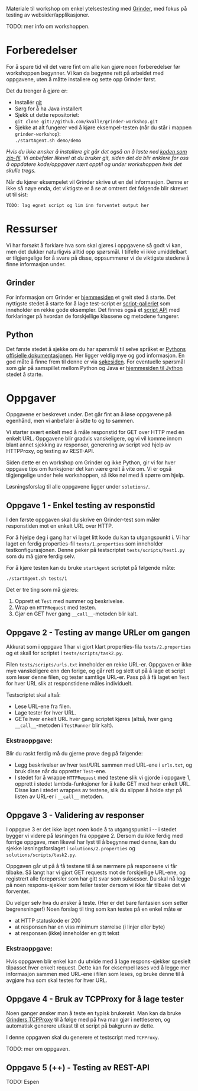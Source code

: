 Materiale til workshop om enkel ytelsestesting med [Grinder](http://grinder.sourceforge.net), med fokus på testing av websider/applikasjoner.

TODO: mer info om workshoppen.

# Forberedelser

For å spare tid vil det være fint om alle kan gjøre noen forberedelser før workshoppen begynner.
Vi kan da begynne rett på arbeidet med oppgavene, uten å måtte installere og sette opp Grinder først.

Det du trenger å gjøre er:

- Installér [git](http://git-scm.com/download)
- Sørg for å ha Java installert
- Sjekk ut dette repositoriet:  
  `git clone git://github.com/kvalle/grinder-workshop.git`
- Sjekke at alt fungerer ved å kjøre eksempel-testen (når du står i mappen `grinder-workshop`):  
  `./startAgent.sh demo/demo`
  
*Hvis du ikke ønsker å installere git går det også an å laste ned [koden som zip-fil](https://github.com/kvalle/grinder-workshop/zipball/master).*
*Vi anbefaler likevel at du bruker git, siden det da blir enklere for oss å oppdatere kode/oppgaver nært opptil og under workshoppen hvis det skulle tregs.*
  
Når du kjører eksempelet vil Grinder skrive ut en del informasjon.
Denne er ikke så nøye enda, det viktigste er å se at omtrent det følgende blir skrevet ut til sist:

    TODO: lag egnet script og lim inn forventet output her

# Ressurser

Vi har forsøkt å forklare hva som skal gjøres i oppgavene så godt vi kan, men det dukker naturligvis alltid opp spørsmål.
I tilfelle vi ikke umiddelbart er tilgjengelige for å svare på disse, oppsummerer vi de viktigste stedene å finne informasjon under.

## Grinder

For informasjon om Grinder er [hjemmesiden](http://grinder.sourceforge.net/) et greit sted å starte.
Det nyttigste stedet å starte for å lage test-script er [script-galleriet](http://grinder.sourceforge.net/g3/script-gallery.html) som inneholder en rekke gode eksempler.
Det finnes også et [script API](http://grinder.sourceforge.net/g3/script-javadoc/index.html) med forklaringer på hvordan de forskjellige klassene og metodene fungerer.

## Python

Det første stedet å sjekke om du har spørsmål til selve språket er [Pythons offisielle dokumentasjonen](http://docs.python.org/index.html).
Her ligger veldig mye og god informasjon.
En god måte å finne frem til denne er via [søkesiden](http://docs.python.org/search.html).
For eventuelle spørsmål som går på samspillet mellom Python og Java er [hjemmesiden til Jython](http://www.jython.org/docs/index.html) stedet å starte.

# Oppgaver

Oppgavene er beskrevet under.
Det går fint an å løse oppgavene på egenhånd, men vi anbefaler å sitte to og to sammen.

Vi starter svært enkelt med å måle responstid for GET over HTTP med én enkelt URL.
Oppgavene blir gradvis vanskeligere, og vi vil komme innom blant annet sjekking av responser, generering av script ved hjelp av HTTPProxy, og testing av REST-API.

Siden dette er en workshop om Grinder og ikke Python, gir vi for hver oppgave tips om funksjoner det kan være greit å vite om.
Vi er også tilgjengelige under hele workshoppen, så ikke nøl med å spørre om hjelp.

Løsningsforslag til alle oppgavene ligger under `solutions/`.


## Oppgave 1 - Enkel testing av responstid

I den første oppgaven skal du skrive en Grinder-test som måler responstiden mot en enkelt URL over HTTP.

For å hjelpe deg i gang har vi laget litt kode du kan ta utgangspunkt i.
Vi har laget en ferdig properties-fil `tests/1.properties` som inneholder testkonfigurasjonen.
Denne peker på testscriptet `tests/scripts/test1.py` som du må gjøre ferdig selv.

For å kjøre testen kan du bruke `startAgent` scriptet på følgende måte:

    ./startAgent.sh tests/1
   
Det er tre ting som må gjøres:

1. Opprett et `Test` med nummer og beskrivelse.
2. Wrap en `HTTPRequest` med testen.
3. Gjør en GET hver gang `__call__`-metoden blir kalt.


## Oppgave 2 - Testing av mange URLer om gangen

Akkurat som i oppgave 1 har vi gjort klart properties-fila `tests/2.properties` og et skall for scriptet i `tests/scripts/task2.py`.

Filen `tests/scripts/urls.txt` inneholder en rekke URL-er.
Oppgaven er ikke mye vanskeligere enn den forige, og går rett og slett ut på å lage et script som leser denne filen, og tester samtlige URL-er.
Pass på å få laget en `Test` for hver URL slik at responstidene måles individuelt.

Testscriptet skal altså:

- Lese URL-ene fra filen.
- Lage tester for hver URL.
- GETe hver enkelt URL hver gang scriptet kjøres (altså, hver gang `__call__`-metoden i `TestRunner` blir kalt).

### Ekstraoppgave:

Blir du raskt ferdig må du gjerne prøve deg på følgende:

- Legg beskrivelser av hver test/URL sammen med URL-ene i `urls.txt`, og bruk disse når du oppretter `Test`-ene.
- I stedet for å wrappe `HTTPRequest` med testene slik vi gjorde i oppgave 1, opprett i stedet lambda-funksjoner for å kalle GET med hver enkelt URL.
  Disse kan i stedet wrappes av testene, slik du slipper å holde styr på listen av URL-er i `__call__` metoden.


## Oppgave 3 - Validering av responser

I oppgave 3 er det ikke laget noen kode å ta utgangspunkt i -- i stedet bygger vi videre på løsningen fra oppgave 2.
Dersom du ikke ferdig med forrige oppgave, men likevel har lyst til å begynne med denne, kan du sjekke løsningsforslaget i `solutions/2.properties` og `solutions/scripts/task2.py`.

Oppgaven går ut på å få testene til å se nærmere på responsene vi får tilbake.
Så langt har vi gjort GET requests mot de forskjellige URL-ene, og registrert alle forepørsler som har gitt svar som suksesser.
Du skal nå legge på noen respons-sjekker som feiler tester dersom vi ikke får tilbake det vi forventer.

Du velger selv hva du ønsker å teste.
(Her er det bare fantasien som setter begrensninger!)
Noen forslag til ting som kan testes på en enkel måte er

- at HTTP statuskode er 200
- at responsen har en viss minimum størrelse (i linjer eller byte)
- at responsen (ikke) inneholder en gitt tekst

### Ekstraoppgave:

Hvis oppgaven blir enkel kan du utvide med å lage respons-sjekker spesielt tilpasset hver enkelt request.
Dette kan for eksempel løses ved å legge mer informasjon sammen med URL-ene i filen som leses, og bruke denne til å avgjøre hva som skal testes for hver URL.


## Oppgave 4 - Bruk av TCPProxy for å lage tester


Noen ganger ønsker man å teste en typisk brukerøkt.
Man kan da bruke [Grinders TCPProxy](http://grinder.sourceforge.net/g3/tcpproxy.html) til å følge med på hva man gjør i nettleseren, og automatisk generere utkast til et script på bakgrunn av dette.

I denne oppgaven skal du generere et testscript med `TCPProxy`.

TODO: mer om oppgaven.

## Oppgave 5 (++) - Testing av REST-API

TODO: Espen
